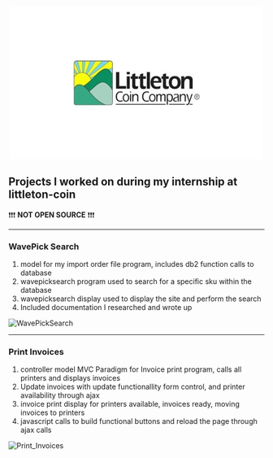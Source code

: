 <p align="center">
<img src="littletoncoin.png" alt="(LCC)" width="500" height="300">
</p>

## Projects I worked on during my internship at littleton-coin

❗❗❗ **NOT OPEN SOURCE** ❗❗❗

---
### WavePick Search
1. model for my import order file program, includes db2 function calls to database
2. wavepicksearch program used to search for a specific sku within the database
3. wavepicksearch display used to display the site and perform the search
4. Included documentation I researched and wrote up

![WavePickSearch](WavePickSearch/WavePickSearch.png)

---
### Print Invoices
1. controller model MVC Paradigm for Invoice print program, calls all printers and displays invoices
2. Update invoices with update functionallity form control, and printer availability through ajax
3. invoice print display for printers available, invoices ready, moving invoices to printers
4. javascript calls to build functional buttons and reload the page through ajax calls

![Print_Invoices](PrintInvoices/Print_Invoices.png)
